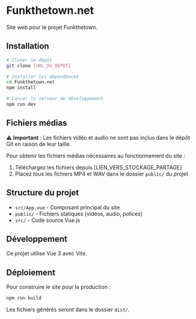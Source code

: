 # Funkthetown.net

Site web pour le projet Funkthetown.

## Installation

```bash
# Cloner le dépôt
git clone [URL_DU_DEPOT]

# Installer les dépendances
cd Funkthetown.net
npm install

# Lancer le serveur de développement
npm run dev
```

## Fichiers médias

⚠️ **Important** : Les fichiers vidéo et audio ne sont pas inclus dans le dépôt Git en raison de leur taille. 

Pour obtenir les fichiers médias nécessaires au fonctionnement du site :
1. Téléchargez les fichiers depuis [LIEN_VERS_STOCKAGE_PARTAGE]
2. Placez tous les fichiers MP4 et WAV dans le dossier `public/` du projet

## Structure du projet

- `src/App.vue` - Composant principal du site
- `public/` - Fichiers statiques (vidéos, audio, polices)
- `src/` - Code source Vue.js

## Développement

Ce projet utilise Vue 3 avec Vite.

## Déploiement

Pour construire le site pour la production :

```bash
npm run build
```

Les fichiers générés seront dans le dossier `dist/`.
